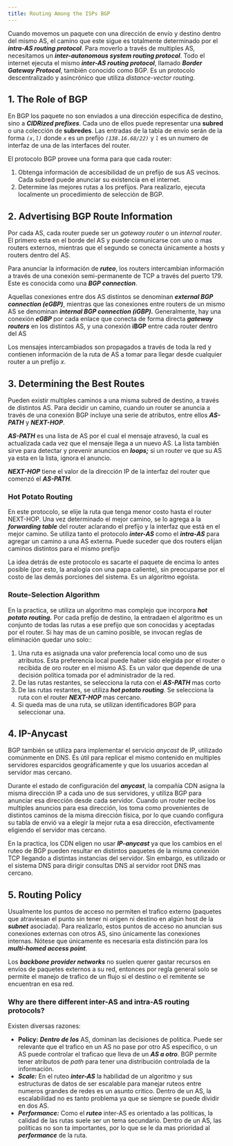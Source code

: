 ```yaml
---
title: Routing Among the ISPs BGP
---
```


Cuando movemos un paquete con una dirección de envío y destino dentro del mismo AS, el camino que este sigue es totalmente determinado por el ***intra-AS routing protocol***. Para moverlo a través de multiples AS, necesitamos un ***inter-autonomous system routing protocol***. Todo el internet ejecuta el mismo ***inter-AS routing protocol***, llamado ***Border Gateway Protocol***, también conocido como BGP. Es un protocolo descentralizado y asincrónico que utiliza *distance-vector routing*.

## 1. The Role of BGP

En BGP los paquete no son enviados a una dirección especifica de destino, sino a ***CIDRized prefixes***. Cada uno de ellos puede representar una **subred** o una colección de **subredes**. Las entradas de la tabla de envío serán de la forma *`(x,l)`* donde *`x`* es un prefijo *`(138.16.68/22)`* y *`l`* es un numero de interfaz de una de las interfaces del router.

El protocolo BGP provee una forma para que cada router:

1. Obtenga información de accesibilidad de un prefijo de sus AS vecinos. Cada subred puede anunciar su existencia en el internet.
2. Determine las mejores rutas a los prefijos. Para realizarlo, ejecuta localmente un procedimiento de selección de BGP.

## 2. Advertising BGP Route Information

Por cada AS, cada router puede ser un *gateway router* o un *internal router*. El primero esta en el borde del AS y puede comunicarse con uno o mas routers externos, mientras que el segundo se conecta únicamente a hosts y routers dentro del AS.

Para anunciar la información de ***ruteo***, los routers intercambian información a través de una conexión semi-permanente de TCP a través del puerto 179. Este es conocida como una ***BGP connection***.

Aquellas conexiones entre dos AS distintos se denominan ***external BGP connection (eGBP)***, mientras que las conexiones entre routers de un mismo AS se denominan ***internal BGP connection (iGBP).*** Generalmente, hay una conexión ***eGBP*** por cada enlace que conecta de forma directa ***gateway routers*** en los distintos AS, y una conexión **iBGP** entre cada router dentro del AS

Los mensajes intercambiados son propagados a través de toda la red y contienen información de la ruta de AS a tomar para llegar desde cualquier router a un prefijo *x*.

## 3. Determining the Best Routes

Pueden existir multiples caminos a una misma subred de destino, a través de distintos AS. Para decidir un camino, cuando un router se anuncia a través de una conexión BGP incluye una serie de atributos, entre ellos ***AS-PATH*** y ***NEXT-HOP***.

***AS-PATH*** es una lista de AS por el cual el mensaje atravesó, la cual es actualizada cada vez que el mensaje llega a un nuevo AS. La lista también sirve para detectar y prevenir anuncios en ***loops;*** si un router ve que su AS ya esta en la lista, ignora el anuncio.

***NEXT-HOP*** tiene el valor de la dirección IP de la interfaz del router que comenzó el ***AS-PATH***.

### Hot Potato Routing

En este protocolo, se elije la ruta que tenga menor costo hasta el router NEXT-HOP. Una vez determinado el mejor camino, se lo agrega a la ***forwarding table*** del router aclarando el prefijo y la interfaz que está en el mejor camino. Se utiliza tanto el protocolo ***inter-AS*** como el ***intra-AS*** para agregar un camino a una AS externa. Puede suceder que dos routers elijan caminos distintos para el mismo prefijo

La idea detrás de este protocolo es sacarte el paquete de encima lo antes posible (por esto, la analogía con una papa caliente), sin preocuparse por el costo de las demás porciones del sistema. Es un algoritmo egoísta.

### Route-Selection Algorithm

En la practica, se utiliza un algoritmo mas complejo que incorpora ***hot potato routing.*** Por cada prefijo de destino, la entradaen el algoritmo es un conjunto de todas las rutas a ese prefijo que son conocidas y aceptadas por el router. Si hay mas de un camino posible, se invocan reglas de eliminación quedar uno solo::

1. Una ruta es asignada una valor preferencia local como uno de sus atributos. Esta preferencia local puede haber sido elegida por el router o recibida de oro router en el mismo AS. Es un valor que depende de una decisión política tomada por el administrador de la red.
2. De las rutas restantes, se selecciona la ruta con el ***AS-PATH*** mas corto
3. De las rutas restantes, se utiliza ***hot potato routing***. Se selecciona la ruta con el router ***NEXT-HOP*** mas cercano.
4. Si queda mas de una ruta, se utilizan identificadores BGP para seleccionar una.

## 4. IP-Anycast

BGP también se utiliza para implementar el servicio *anycast* de IP, utilizado comúnmente en DNS. Es útil para replicar el mismo contenido en multiples servidores esparcidos geográficamente y que los usuarios accedan al servidor mas cercano.

Durante el estado de configuración del ***anycast***, la compañía CDN asigna la misma dirección IP a cada uno de sus servidores, y utiliza BGP para anunciar esa dirección desde cada servidor. Cuando un router recibe los multiples anuncios para esa dirección, los toma como provenientes de distintos caminos de la misma dirección física, por lo que cuando configura su tabla de envió va a elegir la mejor ruta a esa dirección, efectivamente eligiendo el servidor mas cercano.

En la practica, los CDN eligen no usar ***IP-anycast*** ya que los cambios en el ruteo de BGP pueden resultar en distintos paquetes de la misma conexión TCP llegando a distintas instancias del servidor. Sin embargo, es utilizado or el sistema DNS para dirigir consultas DNS al servidor root DNS mas cercano.

## 5. Routing Policy

Usualmente los puntos de acceso no permiten el trafico externo (paquetes que atraviesan el punto sin tener ni origen ni destino en algún host de la ***subnet*** asociada). Para realizarlo, estos puntos de acceso no anuncian sus conexiones externas con otros AS, sino únicamente las conexiones internas. Nótese que únicamente es necesaria esta distinción para los ***multi-homed access point***.

Los ***backbone provider networks*** no suelen querer gastar recursos en envíos de paquetes externos a su red, entonces por regla general solo se permite el manejo de trafico de un flujo si el destino o el remitente se encuentran en esa red.

### Why are there different inter-AS and intra-AS routing protocols?

Existen diversas razones:

- **Policy:** ***Dentro de los*** AS, dominan las decisiones de politica. Puede ser relevante que el trafico en un AS no pase por otro AS especifico, o un AS puede controlar el traficao que lleva de un ***AS a otro***. BGP permite tener atributos de *path* para tener una distribución controlada de la información.
- ***Scale:*** En el ruteo ***inter-AS*** la habilidad de un algoritmo y sus estructuras de datos de ser escalable para manejar ruteos entre numeros grandes de redes es un asunto critico. Dentro de un AS, la escalabilidad no es tanto problema ya que se siempre se puede dividir en dos AS.
- ***Performance:*** Como el ***ruteo*** inter-AS es orientado a las políticas, la calidad de las rutas suele ser un tema secundario. Dentro de un AS, las políticas no son ta importantes, por lo que se le da mas prioridad al ***performance*** de la ruta.
